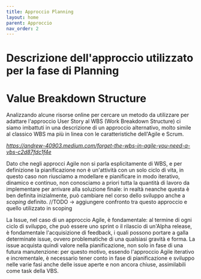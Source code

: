 ```yaml
---
title: Approccio Planning
layout: home
parent: Approccio
nav_order: 2
---
```

# Descrizione dell'approccio utilizzato per la fase di Planning

# Value Breakdown Structure
Analizzando alcune risorse online per cercare un metodo da utilizzare per adattare l'approccio User Story al WBS (Work Breakdown Structure) ci siamo imbattuti in una descrizione di un approccio alternativo, molto simile al classico WBS ma più in linea con le caratteristiche dell'Agile e Scrum.

<a> <i> https://andrew-40903.medium.com/forget-the-wbs-in-agile-you-need-a-vbs-c2d87fdc1f4e </i> </a>

Dato che negli approcci Agile non si parla esplicitamente di WBS, e per definizione la pianificazione non è un'attività con un solo ciclo di vita, in questo caso non riusciamo a modellare e pianificare in modo iterativo, dinamico e continuo, non conosciamo a priori tutta la quantità di lavoro da implementare per arrivare alla soluzione finale: in realtà neanche questa è ben definita inizialmente, può cambiare nel corso dello sviluppo anche a <i> scoping </i> definito.
//TODO -> aggiungere confronto tra questo approccio e quello utilizzato in scoping

La Issue, nel caso di un approccio Agile, è fondamentale: al termine di ogni ciclo di sviluppo, che può essere uno sprint o il rilascio di un'Alpha release, è fondamentale l'acquisizione di feedback, i quali possono portare a galla determinate issue, ovvero problematiche di una qualsiasi gravità e forma. La issue acquista quindi valore nella pianificazione, non solo in fase di una futura manutenzione: per questo motivo, essendo l'approccio Agile iterativo e incrementale, è necessario tener conto in fase di pianificazione e sviluppo nelle varie fasi anche delle issue aperte e non ancora chiuse, assimilabili come task della VBS.

